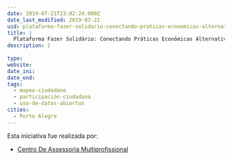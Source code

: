 ```yaml
---
date: 2019-07-21T23:02:24.000Z
date_last_modified: 2019-07-21
uid: plataforma-fazer-solidario-conectando-praticas-economicas-alternativas
title: |
  Plataforma Fazer Solidário: Conectando Práticas Econômicas Alternativas
description: |
  
type: 
website: 
date_ini: 
date_end: 
tags:
  - mapeo-ciudadano
  - participación-ciudadana
  - uso-de-datos-abiertos
cities: 
  - Porto Alegre
---
```


Esta iniciativa fue realizada por:

- [Centro De Assessoria Multiprofissional](/organizaciones/centro-de-assessoria-multiprofissional)
